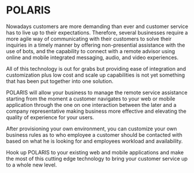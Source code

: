 # POLARIS

Nowadays customers are more demanding than ever and customer service has to live up to their expectations. Therefore, several businesses require a more agile way of communicating with their customers to solve their inquiries in a timely manner by offering non-presential assistance with the use of bots, and the capability to connect with a remote advisor using online and mobile integrated messaging, audio, and video experiences.
 
All of this technology is out for grabs but providing ease of integration and customization plus low cost and scale up capabilities is not yet something that has been put together into one solution.
 
POLARIS will allow your business to manage the remote service assistance starting from the moment a customer navigates to your web or mobile application through the one on one interaction between the later and a company representative making business more effective and elevating the quality of experience for your users.

After provisioning your own environment, you can customize your own business rules as to who employee a customer should be contacted with based on what he is looking for and employees workload and availability.

Hook up POLARIS to your existing web and mobile applications and make the most of this cutting edge technology to bring your customer service up to a whole new level.
